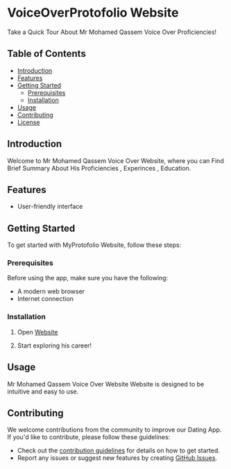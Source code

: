 
# VoiceOverProtofolio Website

Take a Quick Tour About Mr Mohamed Qassem Voice Over Proficiencies!

## Table of Contents

- [Introduction](#introduction)
- [Features](#features)
- [Getting Started](#getting-started)
  - [Prerequisites](#prerequisites)
  - [Installation](#installation)
- [Usage](#usage)
- [Contributing](#contributing)
- [License](#license)

## Introduction

Welcome to Mr Mohamed Qassem Voice Over Website, where you can Find Brief Summary About His Proficiencies , Experinces , Education.

## Features

- User-friendly interface

## Getting Started

To get started with MyProtofolio Website, follow these steps:

### Prerequisites

Before using the app, make sure you have the following:


- A modern web browser
- Internet connection

### Installation

1. Open [Website](http://habibaahmedm-002-site12.atempurl.com)

2. Start exploring his career!

## Usage

Mr Mohamed Qassem Voice Over Website Website is designed to be intuitive and easy to use.


## Contributing

We welcome contributions from the community to improve our Dating App. If you'd like to contribute, please follow these guidelines:

- Check out the [contribution guidelines](CONTRIBUTING.md) for details on how to get started.
- Report any issues or suggest new features by creating [GitHub Issues](https://github.com/ahmedmostafa-cell/MyProtofolioWebsite/issues).


